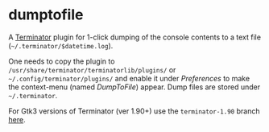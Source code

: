 dumptofile
==========

A [Terminator](https://launchpad.net/terminator) plugin for 1-click dumping of the console contents to a text file (`~/.terminator/$datetime.log`).

One needs to copy the plugin to `/usr/share/terminator/terminatorlib/plugins/` or `~/.config/terminator/plugins/` and enable it under _Preferences_ to make the context-menu (named _DumpToFile_) appear. Dump files are stored under `~/.terminator`.

For Gtk3 versions of Terminator (ver 1.90+) use the `terminator-1.90` branch [here](https://github.com/kmoppel/dumptofile/tree/terminator-1.90).
